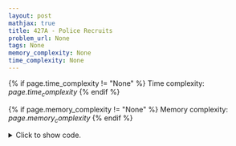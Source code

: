 ```yaml
---
layout: post
mathjax: true
title: 427A - Police Recruits
problem_url: None
tags: None
memory_complexity: None
time_complexity: None
---
```




{% if page.time_complexity != "None" %}
Time complexity: ${{ page.time_complexity }}$
{% endif %}

{% if page.memory_complexity != "None" %}
Memory complexity: ${{ page.memory_complexity }}$
{% endif %}

<details>
<summary>
<p style="display:inline">Click to show code.</p>
</summary>
```cpp
{% raw %}
using namespace std;
int main(void)
{
    int n, police = 0, ans = 0, event;
    cin >> n;
    for (int i = 0; i < n; ++i)
    {
        cin >> event;
        if (event > 0)
            police += event;
        else if (event == -1 and police > 0)
            --police;
        else
            ++ans;
    }
    cout << ans << endl;
    return 0;
}

{% endraw %}
```
</details>

